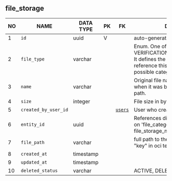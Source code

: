 file_storage
----------------------------


NO | NAME | DATA TYPE | PK | FK | DESCRIPTION            
---|------|-----------|----|----|-------------
1|`id` | uuid | V |  | auto-generated
2|`file_type` | varchar |  |  | Enum. One of predefined file types. e.g. VERIFICATION_REQUEST_CERTIFICATE. It defines the table and field that reference this file. TODO: define all possible category codes.
3|`name` | varchar |  |  | Original file name - the name of the file when it was being uploaded. Without path.
4|`size` | integer |  |  | File size in bytes
5|`created_by_user_id` |  |  | [`users`](users.md) | User who created the file
6|`entity_id` | uuid |  |  | References different tables depending on 'file_category_code' field. See file_storage_mappings for details.
7|`file_path` | varchar |  |  | full path to the file on oci bucket  (a.k.a "key" in oci terms)
8|`created_at` | timestamp |  |  | 
9|`updated_at` | timestamp |  |  | 
10|`deleted_status` | varchar |  |  | ACTIVE, DELETED

